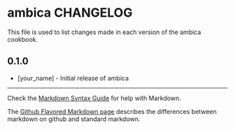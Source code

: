 ambica CHANGELOG
================

This file is used to list changes made in each version of the ambica cookbook.

0.1.0
-----
- [your_name] - Initial release of ambica

- - -
Check the [Markdown Syntax Guide](http://daringfireball.net/projects/markdown/syntax) for help with Markdown.

The [Github Flavored Markdown page](http://github.github.com/github-flavored-markdown/) describes the differences between markdown on github and standard markdown.
